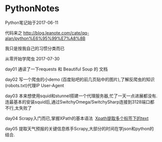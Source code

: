 # PythonNotes
Python笔记始于2017-06-11

代码来之 http://blog.leanote.com/cate/qq-alan/python%E6%95%99%E7%A8%8B

我只是按我自己的习惯分类而已

从零开始学爬虫 2017-07-30

day01 通读了一下requests 和 Beautiful Soup 的 文档 

day02 写一个爬虫的小demo (百度贴吧的前几页贴中的图片),了解反爬虫的知识(robots.txt)代理IP User-Agent

day03 本来想使用squid和stunnel搭建一个代理服务器,忙了一天一点进展都没有.连最基本的安装squid后,通过SwitchyOmega/SwitchySharp连接到3128端口都不行,太失败了

day04 Scrapy入门而已,掌握XPath的基本语法  [Xpath提取多个标签下的text](http://www.tuicool.com/articles/iqQFBn)

day05 提取天气预报的关键信息练手Scrapy,大部分的时间在学json和python的结合.








